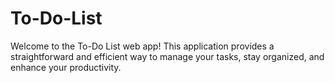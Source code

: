 # To-Do-List
Welcome to the To-Do List web app! This application provides a straightforward and efficient way to manage your tasks, stay organized, and enhance your productivity.
